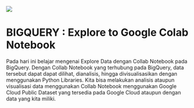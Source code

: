 <img src="https://cloudonair.withgoogle.com/api/assets?path=/gs/gweb-gc-gather-production.appspot.com/files/AAANsUkbI2YbsqU6Bp1LcvnTIWxmAq6YqKBMPAvzRKafVXz5e-Hos1u6U93-GznMChWoAxrPPcUsBMmBk23BZr0mS2M.1Kj-bx3ECiOPV4Jg">

# BIGQUERY : Explore to Google Colab Notebook<br>
Pada hari ini belajar mengenai Explore Data dengan Collab Notebook pada BigQuery.
Dengan Collab Notebook yang terhubung pada BigQuery, data tersebut dapat dapat dilihat, dianalisis, hingga divisualisasikan dengan menggunakan Python Libraries. Kita bisa melakukan analisis ataupun visualisasi data menggunakan Collab Notebook menggunakan Google Cloud Public Dataset yang tersedia pada Google Cloud ataupun dengan data yang kita miliki.